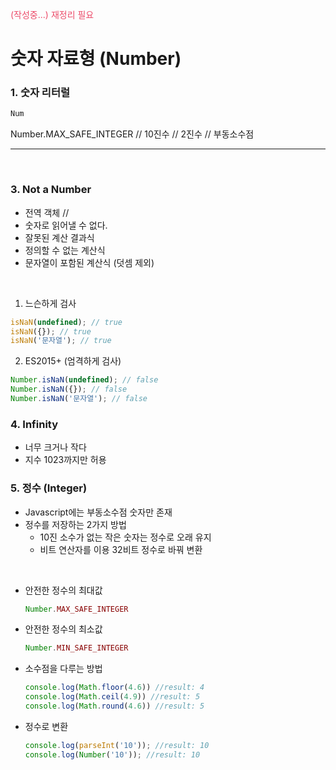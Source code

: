 <p style="color: #ec4c6a">(작성중...) 재정리 필요</p>

# 숫자 자료형 (Number)

### 1. 숫자 리터럴

```javascript
Num
```
Number.MAX_SAFE_INTEGER
// 10진수
// 2진수
// 부동소수점


---
<br>

### 3. Not a Number
* 전역 객체 //
* 숫자로 읽어낼 수 없다.
* 잘못된 계산 결과식
* 정의할 수 없는 계산식
* 문자열이 포함된 계산식 (덧셈 제외)

<br>

1. 느슨하게 검사
```javascript
isNaN(undefined); // true
isNaN({}); // true
isNaN('문자열'); // true
```

2. ES2015+ (엄격하게 검사)
```javascript
Number.isNaN(undefined); // false
Number.isNaN({}); // false
Number.isNaN('문자열'); // false
```


### 4. Infinity
* 너무 크거나 작다
* 지수 1023까지만 허용

### 5. 정수 (Integer)

* Javascript에는 부동소수점 숫자만 존재
* 정수를 저장하는 2가지 방법
  * 10진 소수가 없는 작은 숫자는 정수로 오래 유지
  * 비트 연산자를 이용 32비트 정수로 바꿔 변환

<br>

* 안전한 정수의 최대값
    ```javascript
    Number.MAX_SAFE_INTEGER
    ```
* 안전한 정수의 최소값
    ```javascript
    Number.MIN_SAFE_INTEGER
    ```

* 소수점을 다루는 방법
    ```javascript
    console.log(Math.floor(4.6)) //result: 4
    console.log(Math.ceil(4.9)) //result: 5
    console.log(Math.round(4.6)) //result: 5
    ```

* 정수로 변환
    ```javascript
    console.log(parseInt('10')); //result: 10
    console.log(Number('10')); //result: 10
    ```
